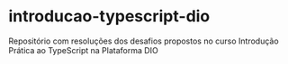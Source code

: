 # introducao-typescript-dio
Repositório com resoluções dos desafios propostos no curso Introdução Prática ao TypeScript na Plataforma DIO
